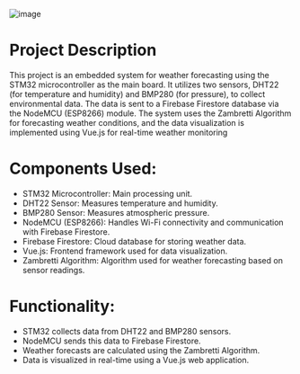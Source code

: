 ![image](https://github.com/user-attachments/assets/882c24e4-308d-4591-bd62-d5b2a68c2c85)
# Project Description
This project is an embedded system for weather forecasting using the STM32 microcontroller as the main board. It utilizes two sensors, DHT22 (for temperature and humidity) and BMP280 (for pressure), to collect environmental data. The data is sent to a Firebase Firestore database via the NodeMCU (ESP8266) module. The system uses the Zambretti Algorithm for forecasting weather conditions, and the data visualization is implemented using Vue.js for real-time weather monitoring

# Components Used:
- STM32 Microcontroller: Main processing unit.
- DHT22 Sensor: Measures temperature and humidity.
- BMP280 Sensor: Measures atmospheric pressure.
- NodeMCU (ESP8266): Handles Wi-Fi connectivity and communication with Firebase Firestore.
- Firebase Firestore: Cloud database for storing weather data.
- Vue.js: Frontend framework used for data visualization.
- Zambretti Algorithm: Algorithm used for weather forecasting based on sensor readings.
# Functionality:
- STM32 collects data from DHT22 and BMP280 sensors.
- NodeMCU sends this data to Firebase Firestore.
- Weather forecasts are calculated using the Zambretti Algorithm.
- Data is visualized in real-time using a Vue.js web application.
